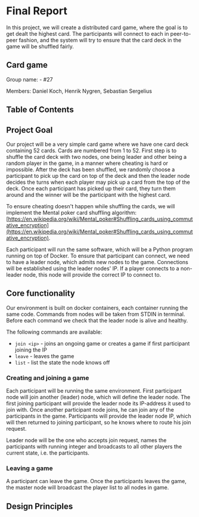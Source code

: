 # Final Report

In this project, we will create a distributed card game, where the goal is to get dealt the highest card. The participants will connect to each in peer-to-peer fashion, and the system will try to ensure that the card deck in the game will be shuffled fairly.

## Card game

Group name: - #27

Members: Daniel Koch, Henrik Nygren, Sebastian Sergelius

## Table of Contents


## Project Goal

Our project will be a very simple card game where we have one card deck containing 52 cards. Cards are numbered from 1 to 52. First step is to shuffle the card deck with two nodes, one being leader and other being a random player in the game, in a manner where cheating is hard or impossible. After the deck has been shuffled, we randomly choose a participant to pick up the card on top of the deck and then the leader node decides the turns when each player may pick up a card from the top of the deck. Once each participant has picked up their card, they turn them around and the winner will be the participant with the highest card.

To ensure cheating doesn't happen while shuffling the cards, we will implement the Mental poker card shuffling algorithm: [https://en.wikipedia.org/wiki/Mental_poker#Shuffling_cards_using_commutative_encryption](https://en.wikipedia.org/wiki/Mental_poker#Shuffling_cards_using_commutative_encryption).

Each participant will run the same software, which will be a Python program running on top of Docker. To ensure that participant can connect, we need to have a leader node, which admits new nodes to the game. Connections will be established using the leader nodes' IP. If a player connects to a non-leader node, this node will provide the correct IP to connect to.

## Core functionality

Our environment is built on docker containers, each container running the same code. Commands from nodes will be taken from STDIN in terminal. Before each command we check that the leader node is alive and healthy.

The following commands are available:
* `join <ip>` - joins an ongoing game or creates a game if first participant joining the IP
* `leave` - leaves the game
* `list` - list the state the node knows off

### Creating and joining a game

Each participant will be running the same environment. First participant node will join another (leader) node, which will define the leader node. The first joining participant will provide the leader node its IP-address it used to join with. Once another participant node joins, he can join any of the participants in the game. Participants will provide the leader node IP, which will then returned to joining participant, so he knows where to route his join request.

Leader node will be the one who accepts join request, names the participants with running integer and broadcasts to all other players the current state, i.e. the participants.

### Leaving a game

A participant can leave the game. Once the participants leaves the game, the master node will broadcast the player list to all nodes in game.

###

## Design Principles

